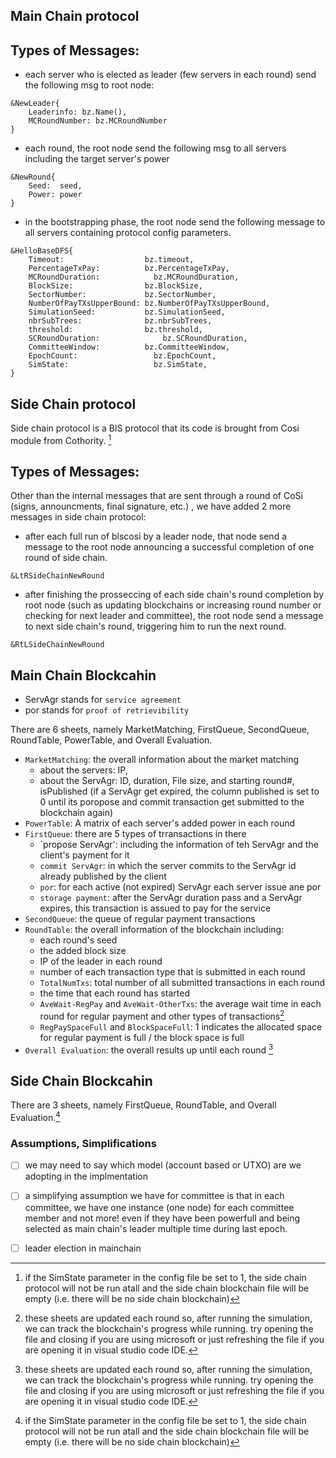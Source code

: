 ## Main Chain protocol ##


Types of Messages:
--------------------------------------------
- each server who is elected as leader (few servers in each round) send the following msg to root node: 
 ```
 &NewLeader{
	 Leaderinfo: bz.Name(), 
	 MCRoundNumber: bz.MCRoundNumber
 } 
 ```
- each round, the root node send the following msg to all servers including the target server's power
```
&NewRound{
	Seed:  seed, 
	Power: power
}
```
- in the bootstrapping phase, the root node send the following message to all servers containing protocol config parameters.
```	
&HelloBaseDFS{
	Timeout:                  bz.timeout,
	PercentageTxPay:          bz.PercentageTxPay,
	MCRoundDuration:            bz.MCRoundDuration,
	BlockSize:                bz.BlockSize,
	SectorNumber:             bz.SectorNumber,
	NumberOfPayTXsUpperBound: bz.NumberOfPayTXsUpperBound,
	SimulationSeed:			  bz.SimulationSeed,
	nbrSubTrees:			  bz.nbrSubTrees,
	threshold:				  bz.threshold,
	SCRoundDuration:			  bz.SCRoundDuration,
	CommitteeWindow:		  bz.CommitteeWindow,
	EpochCount:					bz.EpochCount,
	SimState:					bz.SimState,
}
```

## Side Chain protocol ## 
Side chain protocol is a BlS protocol that its code is brought from Cosi module from Cothority. [^1]

Types of Messages:
--------------------------------------------
Other than the internal messages that are sent through a round of CoSi (signs, announcments, final signature, etc.) , we have added 2 more messages in side chain protocol:

- after each full run of blscosi by a leader node, that node send a message to the root node announcing a successful completion of one round of side chain.
```
&LtRSideChainNewRound
```
- after finishing the prosseccing of each side chain's round completion by root node (such as updating blockchains or increasing round number or checking for next leader and committee), the root node send a message to next side chain's round, triggering him to run the next round.
```
&RtLSideChainNewRound
```


## Main Chain Blockcahin ##

- ServAgr stands for `service agreement`
- por stands for `proof of retrievibility`

There are 6 sheets, namely MarketMatching, FirstQueue, SecondQueue, RoundTable, PowerTable, and Overall Evaluation.

- `MarketMatching`: the overall information about the market matching
    - about the servers: IP, 
    - about the ServAgr: ID, duration, File size, and starting round#, isPublished (if a ServAgr get expired, the column published is set to 0 until its poropose and commit transaction get submitted to the blockchain again)
- `PowerTable`: A matrix of each server's added power in each round
- `FirstQueue`: there are 5 types of trransactions in there
    - `propose ServAgr': including the information of teh ServAgr and the client's payment for it
    - `commit ServAgr`: in which the server commits to the ServAgr id already published by the client
    - `por`: for each active (not expired) ServAgr each server issue ane por
    - `storage payment`: after the ServAgr duration pass and a ServAgr expires, this transaction is assued to pay for the service
- `SecondQueue`: the queue of regular payment transactions
- `RoundTable`: the overall information of the blockchain including:
    - each round's seed
    - the added block size
    - IP of the leader in each round
    - number of each transaction type that is submitted in each round
    - `TotalNumTxs`: total number of all submitted transactions in each round
    - the time that each round has started
    - `AveWait-RegPay` and `AveWait-OtherTxs`: the average wait time in each round for regular payment and other types of transactions[^2]
    - `RegPaySpaceFull` and `BlockSpaceFull`: 1 indicates the allocated space for regular payment is full /  the block space is full
- `Overall Evaluation`: the overall results up until each round [^2]


## Side Chain Blockcahin ##

There are 3 sheets, namely FirstQueue, RoundTable, and Overall Evaluation.[^1]

### Assumptions, Simplifications ###
- [ ] we may need to say which model (account based or UTXO) are we adopting in the implmentation
- [ ] a simplifying assumption we have for committee is that in each committee, we have one instance (one node) for each committee member and not more! even if they have been powerfull and being selected as main chain's leader multiple time during last epoch.
- [ ] leader election in mainchain



<!--FootNote-->
[^1]: if the SimState parameter in the config file be set to 1, the side chain protocol will not be run atall and the side chain blockchain file will be empty (i.e. there will be no side chain blockchain)
[^2]: these sheets are updated each round so, after running the simulation, we can track the blockchain's progress while running. try opening the file and closing if you are using microsoft or just refreshing the file if you are opening it in visual studio code IDE.
<!--FootNote-->
